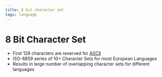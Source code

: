```yaml
---
title: 8 bit character set
tags: language
---
```


# 8 Bit Character Set
- First 128 characters are reserved for [ASCII](ASCII.md)
- ISO-8859 series of 10+ Character Sets for most European Languages
- Results in large number of overlapping character sets for different languages
































































































